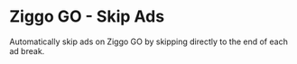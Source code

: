 
# Ziggo GO - Skip Ads

Automatically skip ads on Ziggo GO by skipping directly to the end of each ad break.
